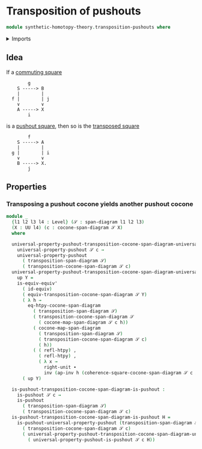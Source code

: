 # Transposition of pushouts

```agda
module synthetic-homotopy-theory.transposition-pushouts where
```

<details><summary>Imports</summary>

```agda
open import foundation.action-on-identifications-functions
open import foundation.dependent-pair-types
open import foundation.span-diagrams
open import foundation.transposition-span-diagrams
open import foundation.universe-levels

open import foundation-core.equivalences
open import foundation-core.homotopies
open import foundation-core.identity-types

open import synthetic-homotopy-theory.action-functions-cocones-under-span-diagrams
open import synthetic-homotopy-theory.cocones-under-span-diagrams
open import synthetic-homotopy-theory.pushouts
open import synthetic-homotopy-theory.transposition-cocones-under-span-diagrams
open import synthetic-homotopy-theory.universal-property-pushouts
```

</details>

## Idea

If a [commuting square](foundation-core.commuting-squares-of-maps.md)

```text
        g
    S -----> B
    |        |
  f |        | j
    ∨        ∨
    A -----> X
        i
```

is a [pushout square](synthetic-homotopy-theory.pushouts.md), then so is the [transposed square](synthetic-homotopy-theory.transposition-cocones-under-span-diagrams.md)

```text
        f
    S -----> A
    |        |
  g |        | i
    ∨        ∨
    B -----> X.
        j
```

## Properties

### Transposing a pushout cocone yields another pushout cocone

```agda
module _
  {l1 l2 l3 l4 : Level} (𝒮 : span-diagram l1 l2 l3)
  (X : UU l4) (c : cocone-span-diagram 𝒮 X)
  where

  universal-property-pushout-transposition-cocone-span-diagram-universal-property-pushout :
    universal-property-pushout 𝒮 c →
    universal-property-pushout
      ( transposition-span-diagram 𝒮)
      ( transposition-cocone-span-diagram 𝒮 c)
  universal-property-pushout-transposition-cocone-span-diagram-universal-property-pushout
    up Y =
    is-equiv-equiv'
      ( id-equiv)
      ( equiv-transposition-cocone-span-diagram 𝒮 Y)
      ( λ h →
        eq-htpy-cocone-span-diagram
          ( transposition-span-diagram 𝒮)
          ( transposition-cocone-span-diagram 𝒮
            ( cocone-map-span-diagram 𝒮 c h))
          ( cocone-map-span-diagram
            ( transposition-span-diagram 𝒮)
            ( transposition-cocone-span-diagram 𝒮 c)
            ( h))
          ( ( refl-htpy) ,
            ( refl-htpy) ,
            ( λ x →
              right-unit ∙
              inv (ap-inv h (coherence-square-cocone-span-diagram 𝒮 c x)))))
      ( up Y)

  is-pushout-transposition-cocone-span-diagram-is-pushout :
    is-pushout 𝒮 c →
    is-pushout
      ( transposition-span-diagram 𝒮)
      ( transposition-cocone-span-diagram 𝒮 c)
  is-pushout-transposition-cocone-span-diagram-is-pushout H =
    is-pushout-universal-property-pushout (transposition-span-diagram 𝒮)
      ( transposition-cocone-span-diagram 𝒮 c)
      ( universal-property-pushout-transposition-cocone-span-diagram-universal-property-pushout
        ( universal-property-pushout-is-pushout 𝒮 c H))
```

